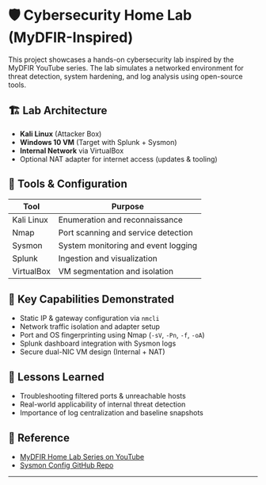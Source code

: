 # 🛡️ Cybersecurity Home Lab (MyDFIR-Inspired)

This project showcases a hands-on cybersecurity lab inspired by the MyDFIR YouTube series. The lab simulates a networked environment for threat detection, system hardening, and log analysis using open-source tools.

## 🏗️ Lab Architecture

- **Kali Linux** (Attacker Box)
- **Windows 10 VM** (Target with Splunk + Sysmon)
- **Internal Network** via VirtualBox
- Optional NAT adapter for internet access (updates & tooling)

## 🔧 Tools & Configuration

| Tool             | Purpose                            |
|------------------|-------------------------------------|
| Kali Linux       | Enumeration and reconnaissance      |
| Nmap             | Port scanning and service detection |
| Sysmon           | System monitoring and event logging |
| Splunk           | Ingestion and visualization         |
| VirtualBox       | VM segmentation and isolation       |

## 🧠 Key Capabilities Demonstrated

- Static IP & gateway configuration via `nmcli`
- Network traffic isolation and adapter setup
- Port and OS fingerprinting using Nmap (`-sV`, `-Pn`, `-f`, `-oA`)
- Splunk dashboard integration with Sysmon logs
- Secure dual-NIC VM design (Internal + NAT)


## 📘 Lessons Learned

- Troubleshooting filtered ports & unreachable hosts
- Real-world applicability of internal threat detection
- Importance of log centralization and baseline snapshots

## 🔗 Reference

- [MyDFIR Home Lab Series on YouTube](https://www.youtube.com/playlist?list=PLG6KGSNK4PuBWmX9NykU0wnWamjxdKhDJ)
- [Sysmon Config GitHub Repo](https://github.com/SwiftOnSecurity/sysmon-config)

---

